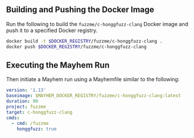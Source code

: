 ## Building and Pushing the Docker Image

Run the following to build the `fuzzme/c-honggfuzz-clang` Docker image and push it to a specified Docker registry.

```sh
docker build -t $DOCKER_REGISTRY/fuzzme/c-honggfuzz-clang .
docker push $DOCKER_REGISTRY/fuzzme/c-honggfuzz-clang
```

## Executing the Mayhem Run

Then initiate a Mayhem run using a Mayhemfile similar to the following:

```yaml
version: '1.13'
baseimage: $MAYHEM_DOCKER_REGISTRY/fuzzme/c-honggfuzz-clang:latest
duration: 90
project: fuzzme
target: c-honggfuzz-clang
cmds:
  - cmd: /fuzzme
    honggfuzz: true
```
